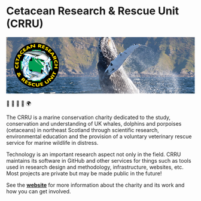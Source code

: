 # Cetacean Research & Rescue Unit (CRRU)

![banner](https://github.com/CRRU-UK/.github/raw/main/profile/banner.jpg?v1)

🐬 🐳 🐋 🦭 🌍

The CRRU is a marine conservation charity dedicated to the study, conservation and understanding of UK whales, dolphins and porpoises (cetaceans) in northeast Scotland through scientific research, environmental education and the provision of a voluntary veterinary rescue service for marine wildlife in distress.

Technology is an important research aspect not only in the field. CRRU maintains its software in GitHub and other services for things such as tools used in research design and methodology, infrastructure, websites, etc. Most projects are private but may be made public in the future!

See the [**website**](https://www.crru.org.uk) for more information about the charity and its work and how you can get involved.

